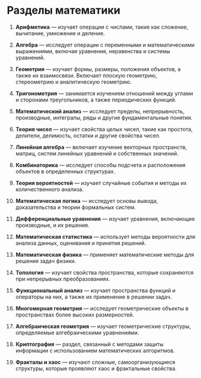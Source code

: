 # Разделы математики

1. **Арифметика** — изучает операции с числами, такие как сложение, вычитание, умножение и деление.

2. **Алгебра** — исследует операции с переменными и математическими выражениями, включая уравнения, неравенства и системы уравнений.

3. **Геометрия** — изучает формы, размеры, положения объектов, а также их взаимосвязи. Включает плоскую геометрию, стереометрию и аналитическую геометрию.

4. **Тригонометрия** — занимается изучением отношений между углами и сторонами треугольников, а также периодических функций.

5. **Математический анализ** — исследует пределы, непрерывность, производные, интегралы, ряды и другие фундаментальные понятия.

6. **Теория чисел** — изучает свойства целых чисел, такие как простота, делители, делимость, остатки и другие свойства чисел.

7. **Линейная алгебра** — включает изучение векторных пространств, матриц, систем линейных уравнений и собственных значений.

8. **Комбинаторика** — исследует способы подсчета и расположения объектов в определенных структурах.

9. **Теория вероятностей** — изучает случайные события и методы их количественного анализа.

10. **Математическая логика** — исследует основы вывода, доказательства и теории формальных систем.

11. **Дифференциальные уравнения** — изучает уравнения, включающие производные, и их решения.

12. **Математическая статистика** — использует методы вероятности для анализа данных, оценивания и принятия решений.

13. **Математическая физика** — применяет математические методы для решения задач физики.

14. **Топология** — изучает свойства пространства, которые сохраняются при непрерывных преобразованиях.

15. **Функциональный анализ** — изучает пространства функций и операторы на них, а также их применение в решении задач.

16. **Многомерная геометрия** — исследует геометрические объекты в пространствах более высоких размерностей.

17. **Алгебраическая геометрия** — изучает геометрические структуры, определяемые алгебраическими уравнениями.

18. **Криптография** — раздел, связанный с методами защиты информации с использованием математических алгоритмов.

19. **Фракталы и хаос** — изучают сложные, самоорганизующиеся структуры, которые проявляют хаос и фрактальные свойства.
